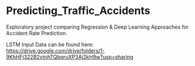 # Predicting_Traffic_Accidents
Exploratory project comparing Regression &amp; Deep Learning Approaches for Accident Rate Prediction.

LSTM Input Data can be found here: https://drive.google.com/drive/folders/1-9KhHFj322B2vtnhTQbqruXP3Aj2kH9w?usp=sharing

